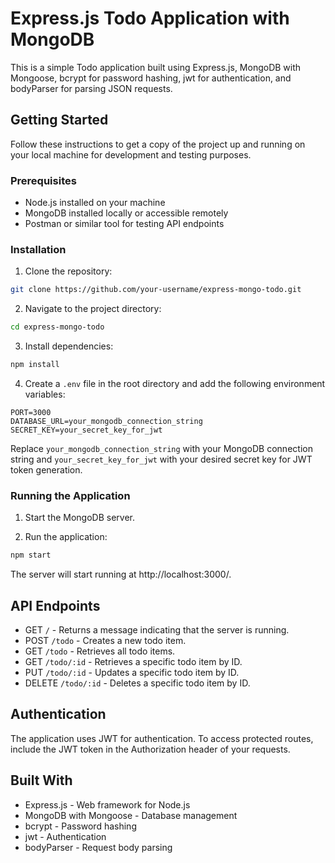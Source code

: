 # Express.js Todo Application with MongoDB

This is a simple Todo application built using Express.js, MongoDB with Mongoose, bcrypt for password hashing, jwt for authentication, and bodyParser for parsing JSON requests.

## Getting Started

Follow these instructions to get a copy of the project up and running on your local machine for development and testing purposes.

### Prerequisites

- Node.js installed on your machine
- MongoDB installed locally or accessible remotely
- Postman or similar tool for testing API endpoints

### Installation

1. Clone the repository:

```bash
git clone https://github.com/your-username/express-mongo-todo.git
```

2. Navigate to the project directory:

```bash
cd express-mongo-todo
```

3. Install dependencies:

```bash
npm install
```

4. Create a `.env` file in the root directory and add the following environment variables:

```
PORT=3000
DATABASE_URL=your_mongodb_connection_string
SECRET_KEY=your_secret_key_for_jwt
```

Replace `your_mongodb_connection_string` with your MongoDB connection string and `your_secret_key_for_jwt` with your desired secret key for JWT token generation.

### Running the Application

1. Start the MongoDB server.

2. Run the application:

```bash
npm start
```

The server will start running at http://localhost:3000/.

## API Endpoints

- GET `/` - Returns a message indicating that the server is running.
- POST `/todo` - Creates a new todo item.
- GET `/todo` - Retrieves all todo items.
- GET `/todo/:id` - Retrieves a specific todo item by ID.
- PUT `/todo/:id` - Updates a specific todo item by ID.
- DELETE `/todo/:id` - Deletes a specific todo item by ID.

## Authentication

The application uses JWT for authentication. To access protected routes, include the JWT token in the Authorization header of your requests.

## Built With

- Express.js - Web framework for Node.js
- MongoDB with Mongoose - Database management
- bcrypt - Password hashing
- jwt - Authentication
- bodyParser - Request body parsing






